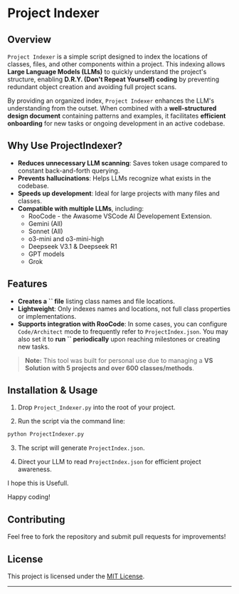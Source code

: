
# Project Indexer

## Overview

`Project Indexer` is a simple script designed to index the locations of classes, files, and other components within a project. This indexing allows **Large Language Models (LLMs)** to quickly understand the project's structure, enabling **D.R.Y. (Don't Repeat Yourself) coding** by preventing redundant object creation and avoiding full project scans.

By providing an organized index, `Project Indexer` enhances the LLM's understanding from the outset. When combined with a **well-structured design document** containing patterns and examples, it facilitates **efficient onboarding** for new tasks or ongoing development in an active codebase.

## Why Use ProjectIndexer?

- **Reduces unnecessary LLM scanning**: Saves token usage compared to constant back-and-forth querying.
- **Prevents hallucinations**: Helps LLMs recognize what exists in the codebase.
- **Speeds up development**: Ideal for large projects with many files and classes.
- **Compatible with multiple LLMs**, including:
  - RooCode - the Awasome VSCode AI Developement Extension. 
  - Gemini (All)
  - Sonnet (All)
  - o3-mini and o3-mini-high
  - Deepseek V3.1 & Deepseek R1
  - GPT models
  - Grok

## Features

- **Creates a **``** file** listing class names and file locations.
- **Lightweight**: Only indexes names and locations, not full class properties or implementations.
- **Supports integration with RooCode**: In some cases, you can configure `Code/Architect` mode to frequently refer to `ProjectIndex.json`. You may also set it to **run **``** periodically** upon reaching milestones or creating new tasks.

> **Note:** This tool was built for personal use due to managing a **VS Solution with 5 projects and over 600 classes/methods**.

## Installation & Usage

 1. Drop `Project_Indexer.py` into the root of your project.

 2. Run the script via the command line:

```sh
python ProjectIndexer.py
```

 3. The script will generate `ProjectIndex.json`.

 4. Direct your LLM to read `ProjectIndex.json` for efficient project awareness.

I hope this is Usefull.

Happy coding! 

## Contributing

Feel free to fork the repository and submit pull requests for improvements!

## License

This project is licensed under the [MIT License](LICENSE).

---


